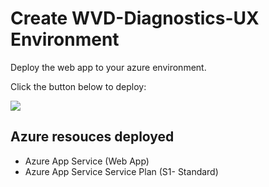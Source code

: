 # Create WVD-Diagnostics-UX Environment

Deploy the web app to your azure environment.

Click the button below to deploy:

<a href="https://portal.azure.com/#create/Microsoft.Template/uri/https%3A%2F%2Fraw.githubusercontent.com%2FAzure%2FRDS-Templates%2Fwvd-monitoring%2Fwvd-templates%2Fdiagnostics-sample%2Fdeploy%2Fazuredeploy.json" target="_blank">
    <img src="http://azuredeploy.net/deploybutton.png"/>
</a>

## Azure resouces deployed
- Azure App Service (Web App)
- Azure App Service Service Plan (S1- Standard)